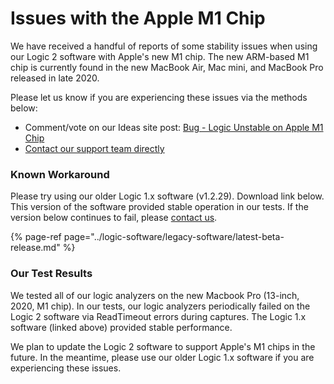 # Issues with the Apple M1 Chip

We have received a handful of reports of some stability issues when using our Logic 2 software with Apple's new M1 chip. The new ARM-based M1 chip is currently found in the new MacBook Air, Mac mini, and MacBook Pro released in late 2020.

Please let us know if you are experiencing these issues via the methods below:

* Comment/vote on our Ideas site post: [Bug - Logic Unstable on Apple M1 Chip](https://ideas.saleae.com/b/feature-requests/bug-logic-unstable-on-macbook-m1/)
* [Contact our support team directly](https://contact.saleae.com/hc/en-us/requests/new)

### Known Workaround

Please try using our older Logic 1.x software \(v1.2.29\). Download link below. This version of the software provided stable operation in our tests. If the version below continues to fail, please [contact us](https://contact.saleae.com/hc/en-us/requests/new).

{% page-ref page="../logic-software/legacy-software/latest-beta-release.md" %}

### Our Test Results

We tested all of our logic analyzers on the new Macbook Pro \(13-inch, 2020, M1 chip\). In our tests, our logic analyzers periodically failed on the Logic 2 software via ReadTimeout errors during captures. The Logic 1.x software \(linked above\) provided stable performance.

We plan to update the Logic 2 software to support Apple's M1 chips in the future. In the meantime, please use our older Logic 1.x software if you are experiencing these issues.





